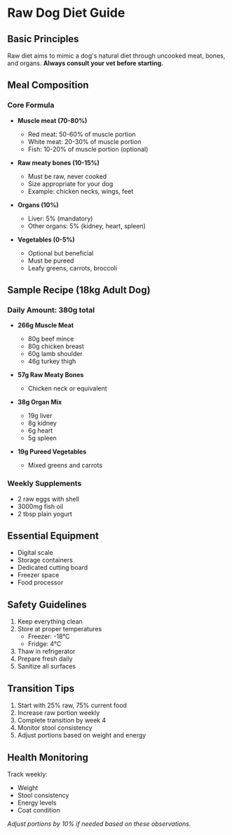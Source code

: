 # Raw Dog Diet Guide

## Basic Principles
Raw diet aims to mimic a dog's natural diet through uncooked meat, bones, and organs. **Always consult your vet before starting.**

## Meal Composition

### Core Formula
* **Muscle meat (70-80%)**
  * Red meat: 50-60% of muscle portion
  * White meat: 20-30% of muscle portion
  * Fish: 10-20% of muscle portion (optional)

* **Raw meaty bones (10-15%)**
  * Must be raw, never cooked
  * Size appropriate for your dog
  * Example: chicken necks, wings, feet

* **Organs (10%)**
  * Liver: 5% (mandatory)
  * Other organs: 5% (kidney, heart, spleen)

* **Vegetables (0-5%)**
  * Optional but beneficial
  * Must be pureed
  * Leafy greens, carrots, broccoli

## Sample Recipe (18kg Adult Dog)

### Daily Amount: 380g total

* **266g Muscle Meat**
  * 80g beef mince
  * 80g chicken breast
  * 60g lamb shoulder
  * 46g turkey thigh

* **57g Raw Meaty Bones**
  * Chicken neck or equivalent

* **38g Organ Mix**
  * 19g liver
  * 8g kidney
  * 6g heart
  * 5g spleen

* **19g Pureed Vegetables**
  * Mixed greens and carrots

### Weekly Supplements
* 2 raw eggs with shell
* 3000mg fish oil
* 2 tbsp plain yogurt

## Essential Equipment
* Digital scale
* Storage containers
* Dedicated cutting board
* Freezer space
* Food processor

## Safety Guidelines
1. Keep everything clean
2. Store at proper temperatures
   * Freezer: -18°C
   * Fridge: 4°C
3. Thaw in refrigerator
4. Prepare fresh daily
5. Sanitize all surfaces

## Transition Tips
1. Start with 25% raw, 75% current food
2. Increase raw portion weekly
3. Complete transition by week 4
4. Monitor stool consistency
5. Adjust portions based on weight and energy

## Health Monitoring
Track weekly:
* Weight
* Stool consistency
* Energy levels
* Coat condition

*Adjust portions by 10% if needed based on these observations.*